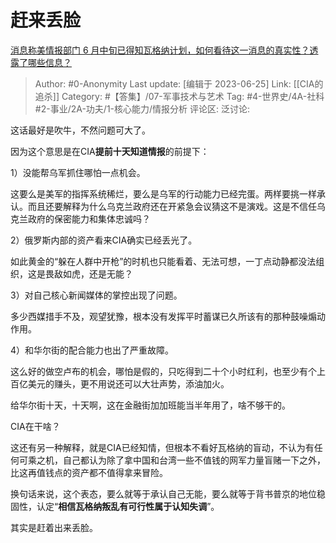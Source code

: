 # 赶来丢脸
[消息称美情报部门 6 月中旬已得知瓦格纳计划，如何看待这一消息的真实性？透露了哪些信息？](https://www.zhihu.com/question/608485451/answer/3089399718)

> Author: #0-Anonymity
> Last update: [编辑于 2023-06-25]
> Link: [[CIA的追杀]]
> Category: #【答集】/07-军事技术与艺术 
> Tag: #4-世界史/4A-社科 #2-事业/2A-功夫/1-核心能力/情报分析
> 评论区:
> 泛讨论:

这话最好是吹牛，不然问题可大了。

因为这个意思是在CIA**提前十天知道情报**的前提下：

1）没能帮乌军抓住哪怕一点机会。

这要么是美军的指挥系统稀烂，要么是乌军的行动能力已经完蛋。两样要挑一样承认。而且还要解释为什么乌克兰政府还在开紧急会议猜这不是演戏。这是不信任乌克兰政府的保密能力和集体忠诚吗？

2）俄罗斯内部的资产看来CIA确实已经丢光了。

如此黄金的“躲在人群中开枪”的时机也只能看着、无法可想，一丁点动静都没法组织，这是畏敌如虎，还是无能？

3）对自己核心新闻媒体的掌控出现了问题。

多少西媒措手不及，观望犹豫，根本没有发挥平时蓄谋已久所该有的那种鼓噪煽动作用。

4）和华尔街的配合能力也出了严重故障。

这么好的做空卢布的机会，哪怕是假的，只吃得到二十个小时红利，也至少有个上百亿美元的赚头，更不用说还可以大壮声势，添油加火。

给华尔街十天，十天啊，这在金融街加加班能当半年用了，啥不够干的。

CIA在干啥？

这还有另一种解释，就是CIA已经知情，但根本不看好瓦格纳的盲动，不认为有任何可乘之机，自己都认为除了拿中国和台湾一些不值钱的网军力量盲赌一下之外，比这再值钱点的资产都不值得拿来冒险。

换句话来说，这个表态，要么就等于承认自己无能，要么就等于背书普京的地位稳固性，认定“**相信瓦格纳叛乱有可行性属于认知失调**”。

其实是赶着出来丢脸。
